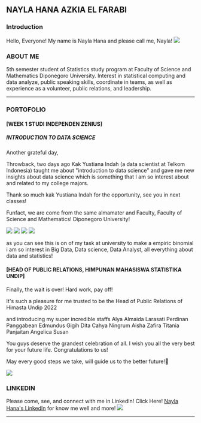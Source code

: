 ## NAYLA HANA AZKIA EL FARABI

### Introduction

Hello, Everyone! My name is Nayla Hana and please call me, Nayla!
<img src="images/fotoaku.png?raw=true"/>

### ABOUT ME

5th semester student of Statistics study program at Faculty of Science and Mathematics Diponegoro University. Interest in statistical computing and data analyze, public speaking skills, coordinate in teams, as well as experience as a volunteer, public relations, and leadership.
___

### PORTOFOLIO

#### [WEEK 1 STUDI INDEPENDEN ZENIUS]
##### INTRODUCTION TO DATA SCIENCE

Another grateful day,

Throwback, two days ago Kak Yustiana Indah (a data scientist at Telkom Indonesia) taught me about "introduction to data science" and gave me new insights about data science which is something that I am so interest about and related to my college majors.

Thank so much kak Yustiana Indah for the opportunity, see you in next classes!

Funfact, we are come from the same almamater and Faculty, Faculty of Science and Mathematics! Diponegoro University!

<img src="images/week1.png?raw=true"/>
<img src="images/week2.png?raw=true"/>
<img src="images/week3.png?raw=true"/>
<img src="images/week4.png?raw=true"/>

as you can see this is on of my task at university to make a empiric binomial
i am so interest in Big Data, Data science, Data Analyst, all everything about data and statistics!

#### [HEAD OF PUBLIC RELATIONS, HIMPUNAN MAHASISWA STATISTIKA UNDIP]

Finally, the wait is over!
Hard work, pay off!

It's such a pleasure for me trusted to be the Head of Public Relations of Himasta Undip 2022

and introducing my super incredible staffs
Alya Almaida Larasati
Perdinan Panggabean
Edmundus Gigih
Dita Cahya Ningrum
Aisha Zafira
Titania Panjaitan
Angelica Susan

You guys deserve the grandest celebration of all. I wish you all the very best for your future life. Congratulations to us!

May every good steps we take, will guide us to the better future!💖

<img src="images/launchinghimasta.mp4?raw=true"/>

### LINKEDIN

Please come, see, and connect with me in LinkedIn!
Click Here! 
[Nayla Hana's LinkedIn](https://linkedin.com/in/naylahana) for know me well and more!
<img src="images/linkedingid.gif?raw=true"/>
___
